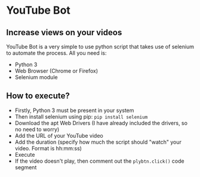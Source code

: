 # YouTube Bot
## Increase views on your videos
YouTube Bot is a very simple to use python script that takes use of selenium to automate the process. All you need is:
- Python 3
- Web Browser (Chrome or Firefox)
- Selenium module
## How to execute?
- Firstly, Python 3 must be present in your system
- Then install selenium using pip: `pip install selenium`
- Download the apt Web Drivers (I have already included the drivers, so no need to worry)
- Add the URL of your YouTube video
- Add the duration (specify how much the script should "watch" your video. Format is hh:mm:ss)
- Execute
- If the video doesn't play, then comment out the `plybtn.click()` code segment
